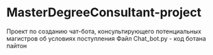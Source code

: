 # MasterDegreeConsultant-project
Проект по созданию чат-бота, консультирующего потенциальных магистров об условиях поступления
Файл Chat_bot.py - код ботана пайтон
